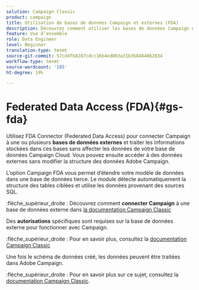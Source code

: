 ```yaml
---
solution: Campaign Classic
product: campaign
title: Utilisation de bases de données Campaign et externes (FDA)
description: Découvrez comment utiliser les bases de données Campaign et externes
feature: Vue d’ensemble
role: Data Engineer
level: Beginner
translation-type: tm+mt
source-git-commit: 57cd4fb8287cdcc16b4ed803a31b3b84840b2834
workflow-type: tm+mt
source-wordcount: '185'
ht-degree: 19%

---
```


# Federated Data Access (FDA){#gs-fda}

Utilisez FDA Connector (Federated Data Access) pour connecter Campaign à une ou plusieurs **bases de données externes** et traiter les informations stockées dans ces bases sans affecter les données de votre base de données Campaign Cloud. Vous pouvez ensuite accéder à des données externes sans modifier la structure des données Adobe Campaign.

L’option Campaign FDA vous permet d’étendre votre modèle de données dans une base de données tierce. Le module détecte automatiquement la structure des tables ciblées et utilise les données provenant des sources SQL.

:flèche_supérieur_droite : Découvrez comment **connecter Campaign** à une base de données externe dans [la documentation Campaign Classic](https://experienceleague.adobe.com/docs/campaign-classic/using/installing-campaign-classic/accessing-external-database/configure-fda/config-databases/configure-fda.html)

Des **autorisations** spécifiques sont requises sur la base de données externe pour fonctionner avec Campaign.

:flèche_supérieur_droite : Pour en savoir plus, consultez la [documentation Campaign Classic](https://experienceleague.adobe.com/docs/campaign-classic/using/installing-campaign-classic/accessing-external-database/configure-fda/remote-database-access-rights.html)

Une fois le schéma de données créé, les données peuvent être traitées dans Adobe Campaign.

:flèche_supérieur_droite : Pour en savoir plus sur ce sujet, consultez la [documentation Campaign Classic](https://experienceleague.adobe.com/docs/campaign-classic/using/automating-with-workflows/advanced-management/accessing-an-external-database--fda-.html).
